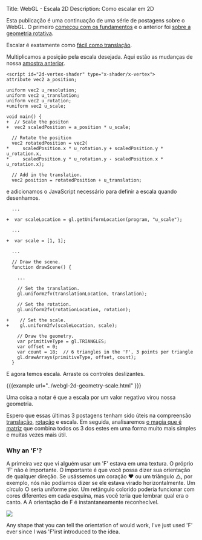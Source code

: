 Title: WebGL - Escala 2D
Description: Como escalar em 2D

Esta publicação é uma continuação de uma série de postagens sobre o WebGL. O primeiro
[começou com os fundamentos](webgl-fundals.html) e o anterior foi
[sobre a geometria rotativa](webgl-2d-rotation.html).

Escalar é exatamente como [fácil como translação](webgl-2d-translation.html).

Multiplicamos a posição pela escala desejada. Aqui estão as mudanças de
nossa [amostra anterior](webgl-2d-rotation.html).

```
<script id="2d-vertex-shader" type="x-shader/x-vertex">
attribute vec2 a_position;

uniform vec2 u_resolution;
uniform vec2 u_translation;
uniform vec2 u_rotation;
+uniform vec2 u_scale;

void main() {
+  // Scale the positon
+  vec2 scaledPosition = a_position * u_scale;

  // Rotate the position
  vec2 rotatedPosition = vec2(
*     scaledPosition.x * u_rotation.y + scaledPosition.y * u_rotation.x,
*     scaledPosition.y * u_rotation.y - scaledPosition.x * u_rotation.x);

  // Add in the translation.
  vec2 position = rotatedPosition + u_translation;
```

e adicionamos o JavaScript necessário para definir a escala quando desenhamos.

```
  ...

+  var scaleLocation = gl.getUniformLocation(program, "u_scale");

  ...

+  var scale = [1, 1];

  ...

  // Draw the scene.
  function drawScene() {

    ...

    // Set the translation.
    gl.uniform2fv(translationLocation, translation);

    // Set the rotation.
    gl.uniform2fv(rotationLocation, rotation);

+    // Set the scale.
+    gl.uniform2fv(scaleLocation, scale);

    // Draw the geometry.
    var primitiveType = gl.TRIANGLES;
    var offset = 0;
    var count = 18;  // 6 triangles in the 'F', 3 points per triangle
    gl.drawArrays(primitiveType, offset, count);
  }
```

E agora temos escala. Arraste os controles deslizantes.

{{{example url="../webgl-2d-geometry-scale.html" }}}

Uma coisa a notar é que a escala por um valor negativo virou nossa
geometria.

Espero que essas últimas 3 postagens tenham sido úteis na compreensão
[translação](webgl-2d-translation.html),
[rotação](webgl-2d-rotation.html) e escala. Em seguida, analisaremos [o
magia que é matriz](webgl-2d-matrices.html) que combina todos os 3 dos
estes em uma forma muito mais simples e muitas vezes mais útil.

<div class="webgl_bottombar">
<h3>Why an 'F'?</h3>
<p>
A primeira vez que vi alguém usar um 'F' estava em uma textura. O próprio 'F'
não é importante. O importante é que você possa dizer sua orientação
de qualquer direção. Se usássemos um coração ❤ ou um triângulo △, por exemplo, nós
não podíamos dizer se ele estava virado horizontalmente. Um círculo ○ seria uniforme
pior. Um retângulo colorido poderia funcionar com cores diferentes em
cada esquina, mas você teria que lembrar qual era o canto. A
A orientação de F é instantaneamente reconhecível.
</p>
<img src="../resources/f-orientation.svg" class="webgl_center"/>
<p>
Any shape that you can tell the orientation of would work, I've just used
'F' ever since I was 'F'irst introduced to the idea.
</p>
</div>
